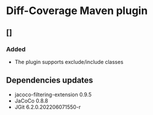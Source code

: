 # Diff-Coverage Maven plugin

## [<NEXT-RELEASE>]

### Added
- The plugin supports exclude/include classes

## Dependencies updates
- jacoco-filtering-extension 0.9.5
- JaCoCo 0.8.8
- JGit 6.2.0.202206071550-r
